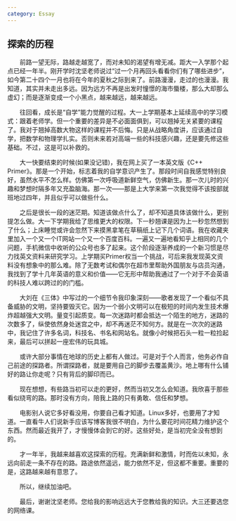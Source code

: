 ```yaml
---
category: Essay
---
```


## 探索的历程

　　前路一望无际，路越走越宽了，而对未知的渴望有增无减。距大一入学那个起点已经一年半。刚开学时沈坚老师说过“过一个月再回头看看你们有了哪些进步”，如今第二十四个一月也将在今年的夏秋之际到来了。前路漫漫，走过的也漫漫。我知道，其实并未走出多远。因为远方不再是出发时憧憬的海市蜃楼，那么大却那么虚幻；而是逐渐变成一个小黑点，越来越远，越来越远。

　　往回看，成长是“自学”能力觉醒的过程。大一上学期基本上延续高中的学习模式：跟着老师学。但一个重要的差异是不必面面俱到，可以翘掉无关紧要的课程了。我对于翘掉高数大物这样的课程并不后悔。只是从战略角度讲，应该通过自学，把数学和物理学扎实。否则未来若对高端一些的科技感兴趣，还是要先修这些基础。不过，这是可以补救的。

　　大一快要结束的时候(如果没记错)，我在网上买了一本英文版《C++ Primer》。那是一个开始，标志着我的自学意识产生了。那段时间自我感觉特别良好，虽然水平不怎么样。仿佛第一次呼吸道新鲜空气，仿佛新生。那一次儿时的兴趣和梦想时隔多年又充盈脑海。那一次——那是上大学来第一次我觉得不该按部就班地过四年，并且似乎可以做些什么。

　　之后是很长一段的迷茫期。知道该做点什么了，却不知道具体该做什么，更别提怎么做。大一下学期我给了思维更大的权限。下一秒翘课是因为上一秒忽然想到了什么；上床睡觉或许会忽然下来摸黑拿笔在草稿纸上记下几个词语。我在收藏夹里加入一个又一个IT网站一个又一个百度百科。一遍又一遍地看知乎上相同的几个问题，手机微信中收听的公众号也多了起来。这个阶段逐渐养成的一个新习惯是尽力找英文资料来研究学习。上学期买Primer权当一个挑战，可后来我发现英文资料没有想象中的那么难。除了无数考试和偶尔在超市里帮助外国朋友与店员沟通，我找到了学十几年英语的意义和价值——它无形中帮助我通过了一个对于不会英语的科技人难以跨过的的门槛。

　　大刘在《三体》中写过的一个细节令我印象深刻——歌者发现了一个看似不具备威胁的文明，坚持要毁灭它。因为一个弱小文明可以在极短的时间内发生技术爆炸超越强大文明。量变引起质变。每一次迷路时都会抵达一个陌生的地方，迷路的次数多了，纵使依然身处迷宫之中，却不再迷茫不知何方。就是在一次次的迷路中，我记住了许多名词，科技名、书名和网站名。就像小时候把石头一粒一粒捡起来，最后可以拼起一座宏伟的玩具城。

　　或许大部分事情在地球的历史上都有人做过。可是对于个人而言，他务必作自己前途的探路者。所谓探路者，就是要用自己的脚步去覆盖黄沙。地上哪有什么铺好的路让你走呢？只有背后的脚印而已。

　　现在想想，有些路当初可以走的更好，然而当初又怎么会知道。我欣喜于那些看似绕弯的路。那时没有方向，陪我上路的只有勇敢、信任和梦想。

　　电影别人说它多好看没用，你要自己看才知道。Linux多好，也要用了才知道。一直看牛人们说新手应该写博客我很不明白，为什么要花时间花精力维护这个东西。然而最近我开了，才慢慢体会到它的好。这些好处，是当初完全没有想到的。

　　才一年半，我越来越喜欢这探索的历程。充满新鲜和激情，时而佐以未知，永远向前走一条不存在的路。路途依然遥远，能力依然不足，但这都不重要。重要的是，这路越来越有意思了。

　　所以，继续加油吧。 

　　最后，谢谢沈坚老师。您给我的影响远远大于您教给我的知识。大三还要选您的网络课。